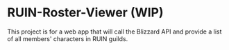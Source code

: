 # RUIN-Roster-Viewer (WIP)

This project is for a web app that will call the Blizzard API and provide a list of all members' characters in RUIN guilds.